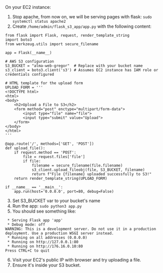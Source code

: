 On your EC2 instance:
1. Stop apache, from now on, we will be serving pages with flask: `sudo systemctl status apache2`
2. Create `/home/admin/flask_s3_app/app.py` with the following content:

```
from flask import Flask, request, render_template_string
import boto3
from werkzeug.utils import secure_filename

app = Flask(__name__)

# AWS S3 configuration
S3_BUCKET = "alma-web-gregor"  # Replace with your bucket name
s3_client = boto3.client('s3') # Assumes EC2 instance has IAM role or credentials configured

# HTML template for the upload form
UPLOAD_FORM = '''
<!DOCTYPE html>
<html>
<body>
    <h2>Upload a File to S3</h2>
    <form method="post" enctype="multipart/form-data">
        <input type="file" name="file">
        <input type="submit" value="Upload">
    </form>
</body>
</html>
'''

@app.route('/', methods=['GET', 'POST'])
def upload_file():
    if request.method == 'POST':
        file = request.files['file']
        if file:
            filename = secure_filename(file.filename)
            s3_client.upload_fileobj(file, S3_BUCKET, filename)
            return f"File {filename} uploaded successfully to S3!"
    return render_template_string(UPLOAD_FORM)

if __name__ == '__main__':
    app.run(host='0.0.0.0', port=80, debug=False)
```

3. Set S3_BUCKET var to your bucket's name
4. Run the app: `sudo python3 app.py`
5. You should see something like:

```
 * Serving Flask app 'app'
 * Debug mode: off
WARNING: This is a development server. Do not use it in a production deployment. Use a production WSGI server instead.
 * Running on all addresses (0.0.0.0)
 * Running on http://127.0.0.1:80
 * Running on http://176.16.0.10:80
Press CTRL+C to quit
```

6. Visit your EC2's public IP with browser and try uploading a file.
6. Ensure it's inside your S3 bucket.
